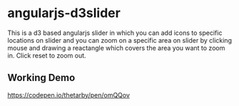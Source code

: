 # angularjs-d3slider

This is a d3 based angularjs slider in which you can add icons to specific locations on 
slider and you can zoom on a specific area on slider by clicking mouse and drawing a 
reactangle which covers the area you want to zoom in. Click reset to zoom out.

## Working Demo

https://codepen.io/thetarby/pen/omQQov
